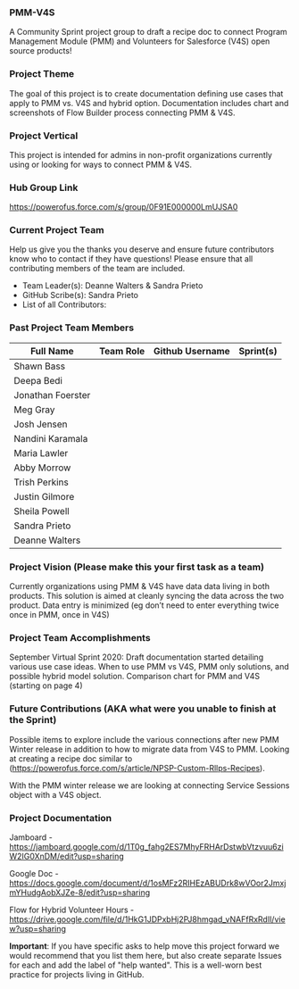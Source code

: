 ### PMM-V4S
A Community Sprint project group to draft a recipe doc to connect Program Management Module (PMM) and Volunteers for Salesforce (V4S) open source products!

### Project Theme
The goal of this project is to create documentation defining use cases that apply to PMM vs. V4S and hybrid option. Documentation includes chart and screenshots of Flow Builder  process connecting PMM & V4S.

### Project Vertical

This project is intended for admins in non-profit organizations currently using or looking for ways to connect PMM & V4S.

### Hub Group Link

https://powerofus.force.com/s/group/0F91E000000LmUJSA0

### Current Project Team
Help us give you the thanks you deserve and ensure future contributors know who to contact if they have questions! Please ensure that all contributing members of the team are included.
* Team Leader(s): Deanne Walters & Sandra Prieto
* GitHub Scribe(s): Sandra Prieto 
* List of all Contributors:


### Past Project Team Members

Full Name          | Team Role             | Github Username              | Sprint(s)
------------       | -------------         | -------------                | -------------
Shawn	Bass         |                       |                              | 
Deepa	Bedi         |                       |                              | 
Jonathan Foerster  |                       |                              | 
Meg	Gray           |                       |                              | 
Josh Jensen        |                       |                              | 
Nandini	Karamala   |                       |                              | 
Maria	Lawler       |                       |                              | 
Abby	Morrow        |                       |                              | 
Trish	Perkins      |                       |                              | 
Justin Gilmore     |                       |                              | 
Sheila	Powell      |                       |                              | 
Sandra	Prieto      |                       |                              | 
Deanne	Walters     |                       |                              | 

### Project Vision (Please make this your first task as a team)

Currently organizations using PMM & V4S have data data living in both products. This solution is aimed at cleanly syncing the data across the two product. 
Data entry is minimized (eg don’t need to enter everything twice once in PMM, once in V4S) 


### Project Team Accomplishments

September Virtual Sprint 2020: Draft documentation started detailing various use case ideas. When to use PMM vs V4S, PMM only solutions, and possible hybrid model solution. Comparison chart for PMM and V4S (starting on page 4)


### Future Contributions (AKA what were you unable to finish at the Sprint)

Possible items to explore include the various connections after new PMM Winter release in addition to how to migrate data from V4S to PMM. Looking at creating a recipe doc similar to (https://powerofus.force.com/s/article/NPSP-Custom-Rllps-Recipes).

With the PMM winter release we are looking at connecting Service Sessions object with a V4S object.


### Project Documentation

Jamboard - https://jamboard.google.com/d/1T0g_fahg2ES7MhyFRHArDstwbVtzvuu6ziW2IG0XnDM/edit?usp=sharing

Google Doc - https://docs.google.com/document/d/1osMFz2RIHEzABUDrk8wVOor2JmxjmYHudgAobXJZe-8/edit?usp=sharing

Flow for Hybrid Volunteer Hours - https://drive.google.com/file/d/1HkG1JDPxbHj2PJ8hmgad_vNAFfRxRdIl/view?usp=sharing

**Important**: If you have specific asks to help move this project forward we would recommend that you list them here, but also create separate Issues for each and add the label of "help wanted". This is a well-worn best practice for projects living in GitHub.
 
